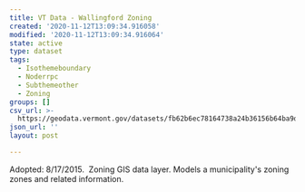 ```yaml
---
title: VT Data - Wallingford Zoning
created: '2020-11-12T13:09:34.916058'
modified: '2020-11-12T13:09:34.916064'
state: active
type: dataset
tags:
  - Isothemeboundary
  - Noderrpc
  - Subthemeother
  - Zoning
groups: []
csv_url: >-
  https://geodata.vermont.gov/datasets/fb62b6ec78164738a24b36156b64ba9d_0.csv?outSR=%7B%22latestWkid%22%3A3857%2C%22wkid%22%3A102100%7D
json_url: ''
layout: post

---
```

Adopted: 8/17/2015.  Zoning GIS data layer. Models a municipality's zoning zones and related information.
